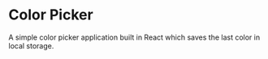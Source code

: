 # Color Picker

A simple color picker application built in React
which saves the last color in local storage.